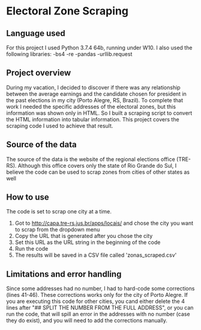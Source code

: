 # Electoral Zone Scraping

## Language used

For this project I used Python 3.7.4 64b, running under W10. I also used the following libraries:
-bs4
-re
-pandas
-urllib.request    

## Project overview

During my vacation, I decided to discover if there was any relationship between the average earnings and the candidate chosen for president in the past elections in my city (Porto Alegre, RS, Brazil). To complete that work I needed the specific addresses of the electoral zones, but this information was shown only in HTML. So I built a scraping script to convert the HTML information into tabular information. This project covers the scraping code I used to achieve that result.

## Source of the data

The source of the data is the website of the regional elections office (TRE-RS). Although this office covers only the state of Rio Grande do Sul, I believe the code can be used to scrap zones from cities of other states as well

## How to use

The code is set to scrap one city at a time. 

1) Got to http://capa.tre-rs.jus.br/apps/locais/ and chose the city you want to scrap from the dropdown menu
2) Copy the URL that is generated after you chose the city
3) Set this URL as the URL string in the beginning of the code
4) Run the code
5) The results will be saved in a CSV file called 'zonas_scraped.csv'

## Limitations and error handling

Since some addresses had no number, I had to hard-code some corrections (lines 41-46). These corrections works only for the city of Porto Alegre. If you are executing this code for other cities, you cand either delete the 4 lines after "## SPLIT THE NUMBER FROM THE FULL ADDRESS", or you can run the code, that will spill an error in the addresses with no number (case they do exist), and you will need to add the corrections manually.
